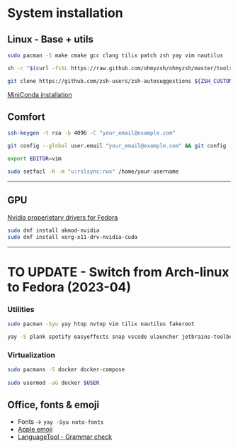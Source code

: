 # System installation

## Linux - Base + utils
```bash
sudo pacman -S make cmake gcc clang tilix patch zsh yay vim nautilus
```

```bash
sh -c "$(curl -fsSL https://raw.github.com/ohmyzsh/ohmyzsh/master/tools/install.sh)"

git clone https://github.com/zsh-users/zsh-autosuggestions ${ZSH_CUSTOM:-~/.oh-my-zsh/custom}/plugins/zsh-autosuggestions
```

[MiniConda installation](https://docs.conda.io/en/latest/miniconda.html#linux-installers)


## Comfort
```bash
ssh-keygen -t rsa -b 4096 -C "your_email@example.com"
```

```bash
git config --global user.email "your_email@example.com" && git config --global user.name "name.name"
```

```bash
export EDITOR=vim
```

```bash
sudo setfacl -R -m "u:rslsync:rwx" /home/your-username
```

---
## GPU
[Nvidia properietary drivers for Fedora](https://www.reddit.com/r/Fedora/comments/usnu0x/fedora_36_nvidia_drivers_cuda_and_tensorflow_what/)

```bash
sudo dnf install akmod-nvidia
sudo dnf install xorg-x11-drv-nvidia-cuda
```

---
# TO UPDATE - Switch from Arch-linux to Fedora (2023-04)
### Utilities
```bash
sudo pacman -Syu yay htop nvtop vim tilix nautilus fakeroot

yay -S plank spotify easyeffects snap vscode ulauncher jetbrains-toolbox signal discord
```

### Virtualization
```bash    
sudo pacmans -S docker docker-compose
    
sudo usermod -aG docker $USER
```

## Office, fonts & emoji
- Fonts -> `yay -Syu noto-fonts`
- [Apple emoji](https://aur.archlinux.org/packages/ttf-apple-emoji)
- [LanguageTool - Grammar check](https://languagetool.org/)
